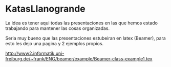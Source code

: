 # KatasLlanogrande

La idea es tener aqui todas las presentaciones en las que hemos estado
trabajando para mantener las cosas organizadas.

Seria muy bueno que las presentaciones estubeiran en latex (Beamer), para esto
les dejo una pagina y 2 ejemplos propios.

http://www2.informatik.uni-freiburg.de/~frank/ENG/beamer/example/Beamer-class-example1.tex
